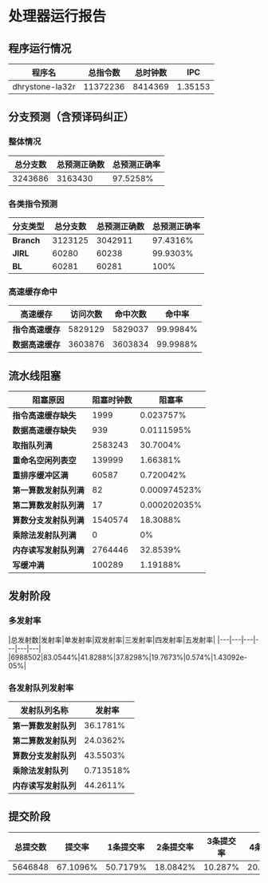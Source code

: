 # 处理器运行报告
## 程序运行情况
|程序名|总指令数|总时钟数|IPC|
|---|---|---|---|
|dhrystone-la32r|11372236|8414369|1.35153|

## 分支预测（含预译码纠正）
### 整体情况
|总分支数|总预测正确数|总预测正确率|
|---|---|---|
|3243686|3163430|97.5258%|

### 各类指令预测
|分支类型|总分支数|总预测正确数|总预测正确率|
|---|---|---|---|
|**Branch**| 3123125 | 3042911 | 97.4316%|
|**JIRL**| 60280 | 60238 | 99.9303%|
|**BL**| 60281 | 60281 | 100%|

### 高速缓存命中
|高速缓存|访问次数|命中次数|命中率|
|---|---|---|---|
|**指令高速缓存**| 5829129 | 5829037 | 99.9984%|
|**数据高速缓存**| 3603876 | 3603834 | 99.9988%|
## 流水线阻塞
|阻塞原因|阻塞时钟数|阻塞率|
|---|---|---|
|**指令高速缓存缺失**| 1999 | 0.023757%|
|**数据高速缓存缺失**| 939 | 0.0111595%|
|**取指队列满**| 2583243 | 30.7004%|
|**重命名空闲列表空**|139999 | 1.66381%|
|**重排序缓冲区满**|60587 | 0.720042%|
|**第一算数发射队列满**|82 | 0.000974523%|
|**第二算数发射队列满**|17 | 0.000202035%|
|**算数分支发射队列满**|1540574 | 18.3088%|
|**乘除法发射队列满**|0 | 0%|
|**内存读写发射队列满**|2764446 | 32.8539%|
|**写缓冲满**|100289 | 1.19188%|

## 发射阶段
### 多发射率
|总发射数|发射率|单发射率|双发射率|三发射率|四发射率|五发射率|
|---|---|---|---|---|---|
|6988502|83.0544%|41.8288%|37.8298%|19.7673%|0.574%|1.43092e-05%|

### 各发射队列发射率
|发射队列名称|发射率|
|---|---|
|**第一算数发射队列**|36.1781%|
|**第二算数发射队列**|24.0362%|
|**算数分支发射队列**|43.5503%|
|**乘除法发射队列**|0.713518%|
|**内存读写发射队列**|44.2611%|

## 提交阶段
|总提交数|提交率|1条提交率|2条提交率|3条提交率|4条提交率|
|---|---|---|---|---|---|
|5646848|67.1096%|50.7179%|18.0842%|10.287%|20.9109%|
